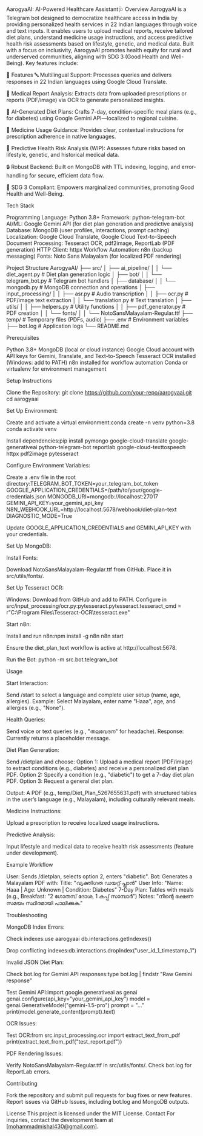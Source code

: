 AarogyaAI: AI-Powered Healthcare Assistant🩺
Overview
AarogyaAI is a Telegram bot designed to democratize healthcare access in India by providing personalized health services in 22 Indian languages through voice and text inputs. It enables users to upload medical reports, receive tailored diet plans, understand medicine usage instructions, and access predictive health risk assessments based on lifestyle, genetic, and medical data. Built with a focus on inclusivity, AarogyaAI promotes health equity for rural and underserved communities, aligning with SDG 3 (Good Health and Well-Being).
Key features include:

🌟 Features
🔤 Multilingual Support: Processes queries and delivers responses in 22 Indian languages using Google Cloud Translate.

🧾 Medical Report Analysis: Extracts data from uploaded prescriptions or reports (PDF/image) via OCR to generate personalized insights.

🍱 AI-Generated Diet Plans: Crafts 7-day, condition-specific meal plans (e.g., for diabetes) using Google Gemini API—localized to regional cuisine.

💊 Medicine Usage Guidance: Provides clear, contextual instructions for prescription adherence in native languages.

🔮 Predictive Health Risk Analysis (WIP): Assesses future risks based on lifestyle, genetic, and historical medical data.

🔒 Robust Backend: Built on MongoDB with TTL indexing, logging, and error-handling for secure, efficient data flow.

🎯 SDG 3 Compliant: Empowers marginalized communities, promoting Good Health and Well-Being.


Tech Stack

Programming Language: Python 3.8+
Framework: python-telegram-bot
AI/ML: Google Gemini API (for diet plan generation and predictive analysis)
Database: MongoDB (user profiles, interactions, prompt caching)
Localization: Google Cloud Translate, Google Cloud Text-to-Speech
Document Processing: Tesseract OCR, pdf2image, ReportLab (PDF generation)
HTTP Client: httpx
Workflow Automation: n8n (backup messaging)
Fonts: Noto Sans Malayalam (for localized PDF rendering)

Project Structure
AarogyaAI/
├── src/
│   ├── ai_pipeline/
│   │   └── diet_agent.py       # Diet plan generation logic
│   ├── bot/
│   │   └── telegram_bot.py     # Telegram bot handlers
│   ├── database/
│   │   └── mongodb.py          # MongoDB connection and operations
│   ├── input_processing/
│   │   ├── asr.py              # Audio transcription
│   │   ├── ocr.py              # PDF/image text extraction
│   │   └── translation.py      # Text translation
│   ├── utils/
│   │   ├── helpers.py          # Utility functions
│   │   ├── pdf_generator.py    # PDF creation
│   │   └── fonts/
│   │       └── NotoSansMalayalam-Regular.ttf
├── temp/                       # Temporary files (PDFs, audio)
├── .env                        # Environment variables
├── bot.log                     # Application logs
└── README.md

Prerequisites

Python 3.8+
MongoDB (local or cloud instance)
Google Cloud account with API keys for Gemini, Translate, and Text-to-Speech
Tesseract OCR installed (Windows: add to PATH)
n8n installed for workflow automation
Conda or virtualenv for environment management

Setup Instructions

Clone the Repository:
git clone https://github.com/your-repo/aarogyaai.git
cd aarogyaai


Set Up Environment:

Create and activate a virtual environment:conda create -n venv python=3.8
conda activate venv


Install dependencies:pip install pymongo google-cloud-translate google-generativeai python-telegram-bot reportlab google-cloud-texttospeech httpx pdf2image pytesseract




Configure Environment Variables:

Create a .env file in the root directory:TELEGRAM_BOT_TOKEN=your_telegram_bot_token
GOOGLE_APPLICATION_CREDENTIALS=/path/to/your/google-credentials.json
MONGODB_URI=mongodb://localhost:27017
GEMINI_API_KEY=your_gemini_api_key
N8N_WEBHOOK_URL=http://localhost:5678/webhook/diet-plan-text
DIAGNOSTIC_MODE=True


Update GOOGLE_APPLICATION_CREDENTIALS and GEMINI_API_KEY with your credentials.


Set Up MongoDB:



Install Fonts:

Download NotoSansMalayalam-Regular.ttf from GitHub.
Place it in src/utils/fonts/.


Set Up Tesseract OCR:

Windows: Download from GitHub and add to PATH.
Configure in src/input_processing/ocr.py:pytesseract.pytesseract.tesseract_cmd = r"C:\Program Files\Tesseract-OCR\tesseract.exe"




Start n8n:

Install and run n8n:npm install -g n8n
n8n start


Ensure the diet_plan_text workflow is active at http://localhost:5678.


Run the Bot:
python -m src.bot.telegram_bot



Usage

Start Interaction:

Send /start to select a language and complete user setup (name, age, allergies).
Example: Select Malayalam, enter name "Haaa", age, and allergies (e.g., "None").


Health Queries:

Send voice or text queries (e.g., "തലവേദന" for headache).
Response: Currently returns a placeholder message.


Diet Plan Generation:

Send /dietplan and choose:
Option 1: Upload a medical report (PDF/image) to extract conditions (e.g., diabetes) and receive a personalized diet plan PDF.
Option 2: Specify a condition (e.g., "diabetic") to get a 7-day diet plan PDF.
Option 3: Request a general diet plan.


Output: A PDF (e.g., temp/Diet_Plan_5267655631.pdf) with structured tables in the user’s language (e.g., Malayalam), including culturally relevant meals.


Medicine Instructions:

Upload a prescription to receive localized usage instructions.


Predictive Analysis:

Input lifestyle and medical data to receive health risk assessments (feature under development).



Example Workflow

User: Sends /dietplan, selects option 2, enters "diabetic".
Bot: Generates a Malayalam PDF with:
Title: "വ്യക്തിഗത ഡയറ്റ് പ്ലാൻ"
User Info: "Name: Haaa | Age: Unknown | Condition: Diabetes"
7-Day Plan: Tables with meals (e.g., Breakfast: "2 ഗോതമ്പ് ദോശ, 1 കപ്പ് സാമ്പാർ")
Notes: "നിന്റെ ഭക്ഷണ സമയം സ്ഥിരമായി പാലിക്കുക."



Troubleshooting

MongoDB Index Errors:

Check indexes:use aarogyaai
db.interactions.getIndexes()


Drop conflicting indexes:db.interactions.dropIndex("user_id_1_timestamp_1")




Invalid JSON Diet Plan:

Check bot.log for Gemini API responses:type bot.log | findstr "Raw Gemini response"


Test Gemini API:import google.generativeai as genai
genai.configure(api_key="your_gemini_api_key")
model = genai.GenerativeModel("gemini-1.5-pro")
prompt = "..."
print(model.generate_content(prompt).text)




OCR Issues:

Test OCR:from src.input_processing.ocr import extract_text_from_pdf
print(extract_text_from_pdf("test_report.pdf"))




PDF Rendering Issues:

Verify NotoSansMalayalam-Regular.ttf in src/utils/fonts/.
Check bot.log for ReportLab errors.



Contributing

Fork the repository and submit pull requests for bug fixes or new features.
Report issues via GitHub Issues, including bot.log and MongoDB outputs.

License
This project is licensed under the MIT License.
Contact
For inquiries, contact the development team at [mohammadmishal430@gmail.com].
